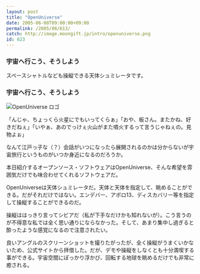 ```yaml
---
layout: post
title: "OpenUniverse"
date: 2005-06-08T09:00:00+09:00
permalink: /2005/06/613/
catch: http://image.moongift.jp/intro/openuniverse.png
id: 623
---
```

### 宇宙へ行こう、そうしよう
  
スペースシャトルなども操縦できる天体シュミレータです。  
<!--more-->  

### 宇宙へ行こう、そうしよう
  

![OpenUniverse ロゴ](http://image.moongift.jp/intro/openuniverse.png "OpenUniverse ロゴ")

  

「んじゃ、ちょっくら火星にでもいってくらぁ」「おや、板さん。またかね、好きだねぇ」「いやぁ、あのでっけぇ火山がまた噴火するって言うじゃねぇの。見物よぉ」

  

なんて江戸っ子な（？）会話がいつになったら展開されるのかは分からないが宇宙旅行というものがいつか身近になるのだろうか。

  

本日紹介するオープンソース・ソフトウェアはOpenUniverse、そんな希望を雰囲気だけでも味合わせてくれるソフトウェアだ。

  

OpenUniverseは天体シュミレータだ。天体と天体を指定して、眺めることができる。だがそれだけではない。エンデバー、アポロ13、ディスカバリー等を指定して操縦することができるのだ。

  

操縦ははっきり言ってシビアだ（私が下手なだけかも知れないが）。こう言うのが不得意な私では全く思い通りにならなかった。そして、あまり集中し過ぎると酔ったような感覚になるので注意されたい。

  

良いアングルのスクリーンショットを撮りたがったが、全く操縦がうまくいかないため、公式サイトから拝借した。だが、デモや操縦をしなくとも十分満喫する事ができる。宇宙空間にぽっかり浮かび、回転する地球を眺めるだけでも非常に癒される。

